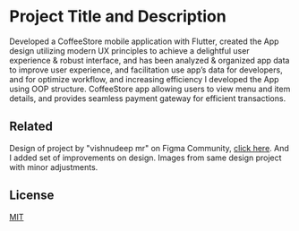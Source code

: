 
# Project Title and Description

Developed a CoffeeStore mobile application with Flutter, created the App design utilizing modern
UX principles to achieve a delightful user experience & robust interface, and has been analyzed & organized app data to improve user experience, and facilitation use app’s data for developers, and for optimize workflow, and increasing efficiency I developed the App using OOP structure. CoffeeStore app allowing users to view menu and item details, and provides seamless payment gateway for efficient transactions.

## Related

Design of project by "vishnudeep mr" on Figma Community, 
[click here](https://www.figma.com/community/file/1015335394404105117). And I added set of improvements on design.
Images from same design project with minor adjustments.
## License

[MIT](https://choosealicense.com/licenses/mit/)